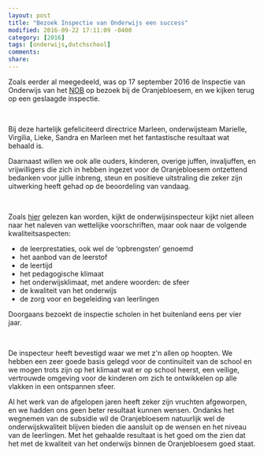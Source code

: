 ```yaml
---
layout: post
title: "Bezoek Inspectie van Onderwijs een success"
modified: 2016-09-22 17:11:09 -0400
category: [2016]
tags: [onderwijs,dutchschool]
comments: 
share: 
---
```


Zoals eerder al meegedeeld, was op 17 september 2016 de Inspectie van Onderwijs van het [NOB](http://www.stichtingnob.nl/) op bezoek bij de Oranjebloesem, en we kijken terug op een geslaagde inspectie. 

<br/>

Bij deze hartelijk gefeliciteerd directrice Marleen, onderwijsteam Marielle, Virgilia, Lieke, Sandra en Marleen met het fantastische resultaat wat behaald is.

Daarnaast willen we ook alle ouders, kinderen, overige juffen, invaljuffen, en vrijwilligers die zich in hebben ingezet voor de Oranjebloesem ontzettend bedanken voor jullie inbreng, steun en positieve uitstraling die zeker zijn uitwerking heeft gehad op de beoordeling van vandaag.

<br/>

Zoals [hier](http://www.stichtingnob.nl/ouders/onderwijs-en-diplomas/onderwijsinspectie.aspx) gelezen kan worden, kijkt de onderwijsinspecteur kijkt niet alleen naar het naleven van wettelijke voorschriften, maar ook naar de volgende kwaliteitsaspecten:

* de leerprestaties, ook wel de ‘opbrengsten’ genoemd
* het aanbod van de leerstof
* de leertijd
* het pedagogische klimaat
* het onderwijsklimaat, met andere woorden: de sfeer
* de kwaliteit van het onderwijs
* de zorg voor en begeleiding van leerlingen

Doorgaans bezoekt de inspectie scholen in het buitenland eens per vier jaar. 

<br/>

De inspecteur heeft bevestigd waar we met z'n allen op hoopten. We hebben een zeer goede basis gelegd voor de continuïteit van de school en we mogen trots zijn op het klimaat wat er op school heerst, een veilige, vertrouwde omgeving voor de kinderen om zich te ontwikkelen op alle vlakken in een ontspannen sfeer.

Al het werk van de afgelopen jaren heeft zeker zijn vruchten afgeworpen, en we hadden ons geen beter resultaat kunnen wensen. Ondanks het wegnemen van de subsidie wil de Oranjebloesem natuurlijk wel de onderwijskwaliteit blijven bieden die aansluit op de wensen en het niveau van de leerlingen. Met het gehaalde resultaat is het goed om the zien dat het met de kwaliteit van het onderwijs binnen de Oranjebloesem goed staat.



